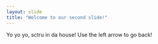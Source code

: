 ```yaml
---
layout: slide
title: "Welcome to our second slide!"
---
```

Yo yo yo, sctru in da house!
Use the left arrow to go back!
